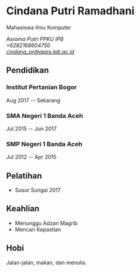 # Cindana Putri Ramadhani
Mahasiswa Ilmu Komputer

*Asrama Putri PPKU IPB* \
*+6282168604750* \
*cindana_pr@apps.ipb.ac.id*
 
## Pendidikan
### Institut Pertanian Bogor
Aug 2017 -- Sekarang
### SMA Negeri 1 Banda Aceh
Jul 2015 -- Jun 2017
### SMP Negeri 1 Banda Aceh 
Jul 2012 -- Apr 2015

## Pelatihan
- Susur Sungai 2017

## Keahlian
- Menunggu Adzan Magrib
- Mencari Kepastian

## Hobi
Jalan-jalan, makan, dan menulis.
